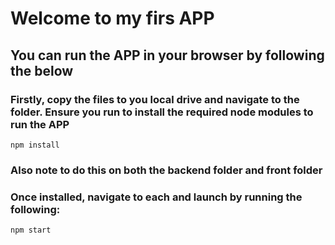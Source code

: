 # Welcome to my firs APP

## You can run the APP in your browser by following the below

### Firstly, copy the files to you local drive and navigate to the folder. Ensure you run to install the required node modules to run the APP

    npm install

### Also note to do this on both the backend folder and front folder

### Once installed, navigate to each and launch by running the following:

    npm start
